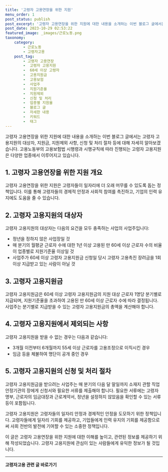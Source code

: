 ```yaml
---
title: '고령자 고용연장을 위한 지원'
menu_order: 1
post_status: publish
post_excerpt: '고령자 고용연장을 위한 지원에 대한 내용을 소개하는 이번 블로그 글에서는 고령자 고용지원의 대상자, 지원금, 지원제외 사항, 신청 및 처리 절차 등에 대해 자세히 알아보겠습니다. 고용노동부의 고용보험법 시행령과 시행규칙에 따라 진행되는 고령자 고용지원은 다양한 업종에서 이루어지고 있습니다.'
post_date: 2023-10-29 02:53:22
featured_image: _images/근로노동.png
taxonomy:
    category:
        - 근로노동
        - 고령자고용
    post_tag:
        - 고령자 고용연장
        -  고령자 고용지원
        -  60세 이상 고령자
        -  고용지원금
        -  고용보험
        -  사업주
        -  지원기준율
        -  지원제외
        -  신청 및 처리
        -  업종별 지원율
        -  블로그 글
        -  자세한 내용
        -  키워드
        -  태그
---
```



고령자 고용연장을 위한 지원에 대한 내용을 소개하는 이번 블로그 글에서는 고령자 고용지원의 대상자, 지원금, 지원제외 사항, 신청 및 처리 절차 등에 대해 자세히 알아보겠습니다. 고용노동부의 고용보험법 시행령과 시행규칙에 따라 진행되는 고령자 고용지원은 다양한 업종에서 이루어지고 있습니다.

## 1. 고령자 고용연장을 위한 지원 개요

고령자 고용연장을 위한 지원은 고령자들이 일자리에 더 오래 머무를 수 있도록 돕는 정책입니다. 이를 통해 고령자들의 경제적 안정과 사회적 참여를 촉진하고, 기업의 인력 유지에도 도움을 줄 수 있습니다.

## 2. 고령자 고용지원의 대상자

고령자 고용지원의 대상자는 다음의 요건을 모두 충족하는 사업의 사업주입니다:
- 정년을 정하지 않은 사업장일 것
- 매 분기의 월평균 근로자 수에 대한 1년 이상 고용된 만 60세 이상 근로자 수의 비율이 업종별로 지원기준율 이상일 것
- 사업주가 60세 이상 고령자 고용지원금 신청일 당시 고령자 고용촉진 장려금을 1회 이상 지급받고 있는 사람이 아닐 것

## 3. 고령자 고용지원금

고령자 고용지원금은 60세 이상 고령자 고용지원금의 지원 대상 근로자 1명당 분기별로 지급되며, 지원기준율을 초과하여 고용된 만 60세 이상 근로자 수에 따라 결정됩니다. 사업주는 분기별로 지급받을 수 있는 고령자 고용지원금의 총액을 계산해야 합니다.

## 4. 고령자 고용지원에서 제외되는 사항

고령자 고용지원을 받을 수 없는 경우는 다음과 같습니다:
- 3개월 이전부터 6개월까지 55세 이상 근로자를 고용조정으로 이직시킨 경우
- 임금 등을 체불하여 명단이 공개 중인 경우

## 5. 고령자 고용지원의 신청 및 처리 절차

고령자 고용지원금을 받으려는 사업주는 매 분기의 다음 달 말일까지 소재지 관할 직업안정기관의 장에게 신청서와 필요한 서류를 제출해야 합니다. 필요한 서류에는 고령자 명부, 근로자의 임금대장과 근로계약서, 정년을 설정하지 않았음을 확인할 수 있는 서류 등이 포함됩니다.

고령자 고용지원은 고령자들의 일자리 안정과 경제적인 안정을 도모하기 위한 정책입니다. 고령자들에게 일자리 기회를 제공하고, 기업들에게 인력 유지의 기회를 제공함으로써 사회 전반의 발전에 기여할 수 있는 소중한 정책입니다.

이 글은 고령자 고용연장을 위한 지원에 대한 이해를 높이고, 관련된 정보를 제공하기 위해 작성되었습니다. 고령자 고용지원에 관심이 있는 사람들에게 유익한 정보가 될 것입니다.
<!-- wp:separator -->
<hr class="wp-block-separator has-alpha-channel-opacity"/>
<!-- /wp:separator -->

<!-- wp:group {"backgroundColor":"base","layout":{"type":"constrained"}} -->
<div class="wp-block-group has-base-background-color has-background"><!-- wp:paragraph {"align":"center","fontSize":"medium"} -->
<p class="has-text-align-center has-large-font-size"><strong>고령자고용 관련 글 바로가기</strong></p>
<!-- /wp:paragraph -->


<!-- wp:latest-posts
{"categories":[{"id":10544,"count":19,"description":"","link":"https://uknowlaw.com/category/%ea%b3%a0%eb%a0%b9%ec%9e%90%ea%b3%a0%ec%9a%a9/","name":"고령자고용","slug":"고령자고용","taxonomy":"category","parent":0,"meta":[],"_links":{"self":[{"href":"https://uknowlaw.com/wp-json/wp/v2/categories/10544"}],"collection":[{"href":"https://uknowlaw.com/wp-json/wp/v2/categories"}],"about":[{"href":"https://uknowlaw.com/wp-json/wp/v2/taxonomies/category"}],"wp:post_type":[{"href":"https://uknowlaw.com/wp-json/wp/v2/posts?categories=10544"}],"curies":[{"name":"wp","href":"https://api.w.org/{rel}","templated":true}]}}]} /--></div>
<!-- /wp:group -->